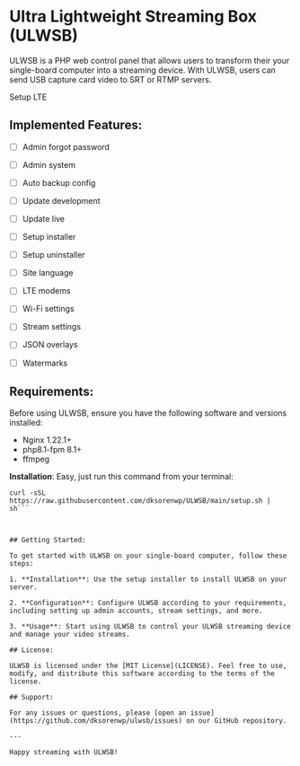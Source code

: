 # Ultra Lightweight Streaming Box (ULWSB)

ULWSB is a PHP web control panel that allows users to transform their your single-board computer into a streaming device. With ULWSB, users can send USB capture card video to SRT or RTMP servers.

Setup LTE

## Implemented Features:

- [ ] Admin forgot password
- [ ] Admin system
- [ ] Auto backup config
- [ ] Update development
- [ ] Update live
- [ ] Setup installer
- [ ] Setup uninstaller
- [ ] Site language
- [ ] LTE modems
- [ ] Wi-Fi settings
- [ ] Stream settings
- [ ] JSON overlays
- [ ] Watermarks


## Requirements:

Before using ULWSB, ensure you have the following software and versions installed:

- Nginx 1.22.1+
- php8.1-fpm 8.1+
- ffmpeg


**Installation**: Easy, just run this command from your terminal:

   ```shell
   curl -sSL https://raw.githubusercontent.com/dksorenwp/ULWSB/main/setup.sh | sh```



## Getting Started:

To get started with ULWSB on your single-board computer, follow these steps:

1. **Installation**: Use the setup installer to install ULWSB on your server.

2. **Configuration**: Configure ULWSB according to your requirements, including setting up admin accounts, stream settings, and more.

3. **Usage**: Start using ULWSB to control your ULWSB streaming device and manage your video streams.

## License:

ULWSB is licensed under the [MIT License](LICENSE). Feel free to use, modify, and distribute this software according to the terms of the license.

## Support:

For any issues or questions, please [open an issue](https://github.com/dksorenwp/ulwsb/issues) on our GitHub repository.

---

Happy streaming with ULWSB!
